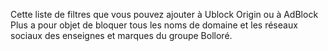 Cette liste de filtres que vous pouvez ajouter à Ublock Origin ou à AdBlock Plus a pour objet de bloquer tous les noms de domaine et les réseaux sociaux des enseignes et marques du groupe Bolloré.
